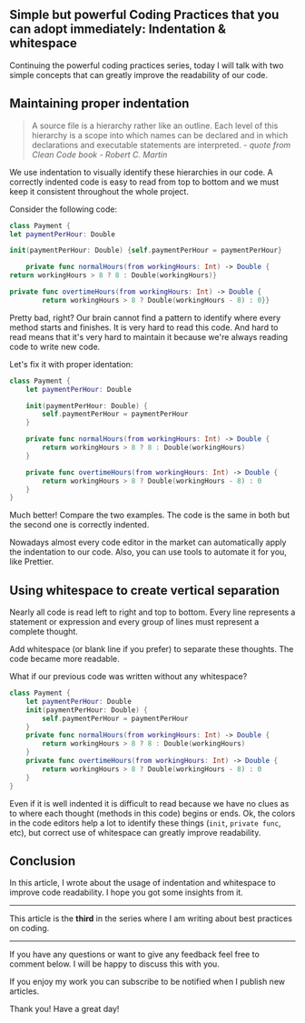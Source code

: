 ## Simple but powerful Coding Practices that you can adopt immediately: Indentation & whitespace

Continuing the powerful coding practices series, today I will talk with two simple concepts that can greatly improve the readability of our code.

## Maintaining proper indentation
> A source file is a hierarchy rather like an outline. Each level of this hierarchy is a scope into which names can be declared and in which declarations and executable statements are interpreted. - *quote from Clean Code book - Robert C. Martin*

We use indentation to visually identify these hierarchies in our code. A correctly indented code is easy to read from top to bottom and we must keep it consistent throughout the whole project. 

Consider the following code:

```swift
class Payment {
let paymentPerHour: Double

init(paymentPerHour: Double) {self.paymentPerHour = paymentPerHour}

    private func normalHours(from workingHours: Int) -> Double {
return workingHours > 8 ? 8 : Double(workingHours)}

private func overtimeHours(from workingHours: Int) -> Double {
        return workingHours > 8 ? Double(workingHours - 8) : 0}}
```
Pretty bad, right? Our brain cannot find a pattern to identify where every method starts and finishes. It is very hard to read this code. And hard to read means that it's very hard to maintain it because we're always reading code to write new code.

Let's fix it with proper identation:

```swift
class Payment {
    let paymentPerHour: Double

    init(paymentPerHour: Double) {
        self.paymentPerHour = paymentPerHour
    }

    private func normalHours(from workingHours: Int) -> Double {
        return workingHours > 8 ? 8 : Double(workingHours)
    }

    private func overtimeHours(from workingHours: Int) -> Double {
        return workingHours > 8 ? Double(workingHours - 8) : 0
    }
}
```
Much better! Compare the two examples. The code is the same in both but the second one is correctly indented. 

Nowadays almost every code editor in the market can automatically apply the indentation to our code. Also, you can use tools to automate it for you, like Prettier.

## Using whitespace to create vertical separation
Nearly all code is read left to right and top to bottom. Every line represents a statement or expression and every group of lines must represent a complete thought.

Add whitespace (or blank line if you prefer) to separate these thoughts. The code became more readable.

What if our previous code was written without any whitespace?

```swift
class Payment {
    let paymentPerHour: Double
    init(paymentPerHour: Double) {
        self.paymentPerHour = paymentPerHour
    }
    private func normalHours(from workingHours: Int) -> Double {
        return workingHours > 8 ? 8 : Double(workingHours)
    }
    private func overtimeHours(from workingHours: Int) -> Double {
        return workingHours > 8 ? Double(workingHours - 8) : 0
    }
}
```

Even if it is well indented it is difficult to read because we have no clues as to where each thought (methods in this code) begins or ends. Ok, the colors in the code editors help a lot to identify these things (`init`, `private func`, etc), but correct use of whitespace can greatly improve readability.

## Conclusion
In this article, I wrote about the usage of indentation and whitespace to improve code readability. I hope you got some insights from it.

---

This article is the **third** in the series where I am writing about best practices on coding.

---

If you have any questions or want to give any feedback feel free to comment below. I will be happy to discuss this with you.

If you enjoy my work you can subscribe to be notified when I publish new articles.

Thank you! Have a great day!